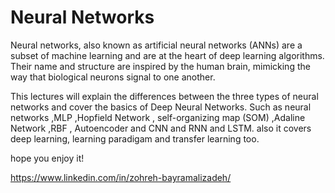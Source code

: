# Neural Networks
Neural networks, also known as artificial neural networks (ANNs) are a subset of machine learning and are at the heart of deep learning algorithms. Their name and structure are inspired by the human brain, mimicking the way that biological neurons signal to one another.

This lectures will explain the differences between the three types of neural networks and cover the basics of Deep Neural Networks. Such as neural networks ,MLP ,Hopfield Network , self-organizing map (SOM) ,Adaline Network ,RBF , Autoencoder and CNN and RNN and LSTM. also it covers deep learning, learning paradigam and transfer learning too. 

hope you enjoy it!

https://www.linkedin.com/in/zohreh-bayramalizadeh/
